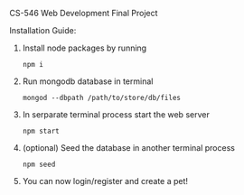 CS-546 Web Development Final Project

Installation Guide:

1. Install node packages by running
    ```
    npm i
    ```
2. Run mongodb database in terminal
    ```
    mongod --dbpath /path/to/store/db/files
    ```
3. In serparate terminal process start the web server
    ```
    npm start
    ```
4. (optional) Seed the database in another terminal process
    ```
    npm seed
    ```
5. You can now login/register and create a pet!